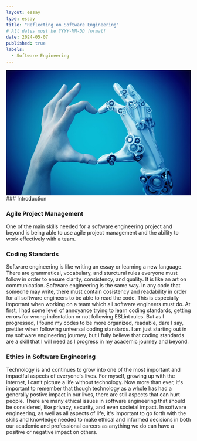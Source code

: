 ```yaml
---
layout: essay
type: essay
title: "Reflecting on Software Engineering"
# All dates must be YYYY-MM-DD format!
date: 2024-05-07
published: true
labels:
  - Software Engineering
---
```


<img width="600px" class="rounded float-start pe-4" style="float: left" src="../img/ArtificialIntelligence.jpg"> 
### Introduction

### Agile Project Management
One of the main skills needed for a software engineering project and beyond is being able to use agile project management and the ability to work effectively with a team. 

### Coding Standards
Software engineering is like writing an essay or learning a new language. There are grammatical, vocabulary, and sturctural rules everyone must follow in order to ensure clarity, consistency, and quality. It is like an art on communication. Software engineering is the same way. In any code that someone may write, there must contain cosistency and readability in order for all software engineers to be able to read the code. This is especially important when working on a team which all software engineers must do. At first, I had some level of annoyance trying to learn coding standards, getting errors for wrong indentation or not following ESLint rules. But as I progressed, I found my codes to be more organized, readable, dare I say, prettier when following universal coding standards. I am just starting out in my software engineering journey, but I fully believe that coding standards are a skill that I will need as I progress in my academic journey and beyond. 

### Ethics in Software Engineering
Technology is and continues to grow into one of the most important and impactful aspects of everyoneʻs lives. For myself, growing up with the internet, I canʻt picture a life without technology. Now more than ever, itʻs important to remember that though technology as a whole has had a generally postive impact in our lives, there are still aspects that can hurt people. There are many ethical issues in software engineering that should be considered, like privacy, security, and even societal impact. In software engineering, as well as all aspects of life, itʻs important to go forth with the skills and knowledge needed to make ethical and informed decisions in both our academic and professional careers as anything we do can have a positive or negative impact on others. 
